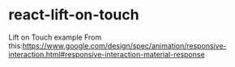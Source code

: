 # react-lift-on-touch
Lift on Touch example 
From this:https://www.google.com/design/spec/animation/responsive-interaction.html#responsive-interaction-material-response
